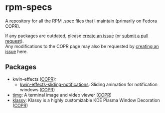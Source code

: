 # rpm-specs
A repository for all the RPM .spec files that I maintain (primarily on Fedora COPR).

If any packages are outdated, please [create an issue](https://github.com/ErrorNoInternet/rpm-specs/issues/new) (or [submit a pull request](https://github.com/ErrorNoInternet/rpm-specs/compare)).\
Any modifications to the COPR page may also be requested by [creating an issue](https://github.com/ErrorNoInternet/rpm-specs/issues/new) here.

## Packages
- kwin-effects ([COPR](https://copr.fedorainfracloud.org/coprs/errornointernet/kwin-effects)):
  - [kwin-effects-sliding-notifications](https://github.com/zzag/kwin-effects-sliding-notifications): Sliding animation for notification windows ([COPR](https://copr.fedorainfracloud.org/coprs/errornointernet/kwin-effects/package/kwin-effects-sliding-notifications))
- [timg](https://github.com/hzeller/timg): A terminal image and video viewer ([COPR](https://copr.fedorainfracloud.org/coprs/errornointernet/timg))
- [klassy](https://github.com/paulmcauley/klassy): Klassy is a highly customizable KDE Plasma Window Decoration ([COPR](https://copr.fedorainfracloud.org/coprs/errornointernet/klassy))

